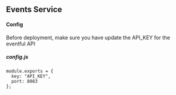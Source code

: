 ## Events Service

#### Config
Before deployment, make sure you have update the API_KEY for the eventful API

##### config.js
```
module.exports = {
  key: "API_KEY",
  port: 8083
};
```
